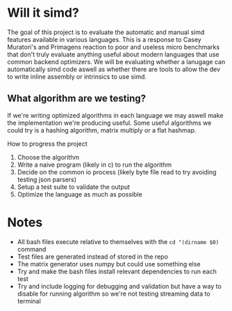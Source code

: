 # Will it simd?

The goal of this project is to evaluate the automatic and manual simd features available in various languages. This is a response to Casey Muratori's and Primagens reaction to poor and useless micro benchmarks that don't truly evaluate anything useful about modern languages that use common backend optimizers. We will be evaluating whether a lanugage can automatically simd code aswell as whether there are tools to allow the dev to write inline assembly or intrinsics to use simd. 

## What algorithm are we testing?

If we're writing optimized algorithms in each language we may aswell make the implementation we're producing useful. Some useful algorithms we could try is a hashing algorithm, matrix multiply or a flat hashmap. 

How to progress the project
1. Choose the algorithm
2. Write a naive program (likely in c) to run the algorithm
3. Decide on the common io process (likely byte file read to try avoiding testing json parsers)
4. Setup a test suite to validate the output
5. Optimize the language as much as possible

# Notes
- All bash files execute relative to themselves with the `cd "(dirname $0)` command
- Test files are generated instead of stored in the repo
- The matrix generator uses numpy but could use something else
- Try and make the bash files install relevant dependencies to run each test
- Try and include logging for debugging and validation but have a way to disable for running algorithm so we're not testing streaming data to terminal